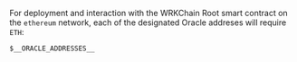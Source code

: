 For deployment and interaction with the WRKChain Root smart contract on the 
`ethereum` network, each of the designated Oracle addreses will require `ETH`:

```text
$__ORACLE_ADDRESSES__
```
